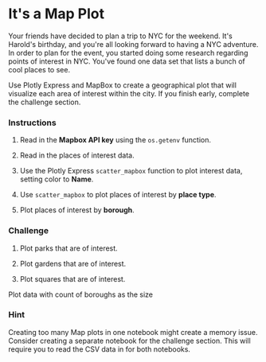 # It's a Map Plot

Your friends have decided to plan a trip to NYC for the weekend. It's Harold's birthday, and you're all looking forward to having a NYC adventure. In order to plan for the event, you started doing some research regarding points of interest in NYC. You've found one data set that lists a bunch of cool places to see.

Use Plotly Express and MapBox to create a geographical plot that will visualize each area of interest within the city. If you finish early, complete the challenge section.

### Instructions

1. Read in the **Mapbox API key** using the `os.getenv` function.

2. Read in the places of interest data.

3. Use the Plotly Express `scatter_mapbox` function to plot interest data, setting color to **Name**.

4. Use `scatter_mapbox` to plot places of interest by **place type**.

5. Plot places of interest by **borough**.

### Challenge

1. Plot parks that are of interest.

2. Plot gardens that are of interest.

3. Plot squares that are of interest.

Plot data with count of boroughs as the size

### Hint

Creating too many Map plots in one notebook might create a memory issue. Consider creating a separate notebook for the challenge section. This will require you to read the CSV data in for both notebooks.
